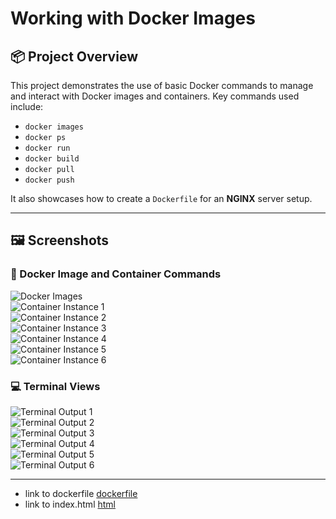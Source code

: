 # Working with Docker Images

## 📦 Project Overview

This project demonstrates the use of basic Docker commands to manage and interact with Docker images and containers. Key commands used include:

- `docker images`
- `docker ps`
- `docker run`
- `docker build`
- `docker pull`
- `docker push`

It also showcases how to create a `Dockerfile` for an **NGINX** server setup.

---

## 🖼️ Screenshots

### 🔧 Docker Image and Container Commands

![Docker Images](./imgs/docker1.png)  
![Container Instance 1](./imgs/instance1.png)  
![Container Instance 2](./imgs/instance2.png)  
![Container Instance 3](./imgs/instance3.png)  
![Container Instance 4](./imgs/instance4.png)  
![Container Instance 5](./imgs/instance5.png)  
![Container Instance 6](./imgs/instance6.png)  

### 💻 Terminal Views

![Terminal Output 1](./imgs/terminal1.png)  
![Terminal Output 2](./imgs/terminal2.png)  
![Terminal Output 3](./imgs/terminal3.png)  
![Terminal Output 4](./imgs/terminal4.png)  
![Terminal Output 5](./imgs/terminal5.png)  
![Terminal Output 6](./imgs/terminal6.png)  

---

- link to dockerfile [dockerfile](./Dockerfile)
- link to index.html [html](./index.html)